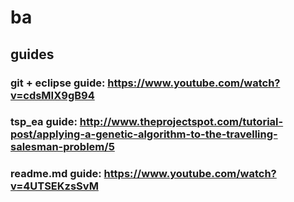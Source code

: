 # ba
## guides

### git + eclipse guide: https://www.youtube.com/watch?v=cdsMIX9gB94  
### tsp_ea guide: http://www.theprojectspot.com/tutorial-post/applying-a-genetic-algorithm-to-the-travelling-salesman-problem/5  
### readme.md guide: https://www.youtube.com/watch?v=4UTSEKzsSvM  